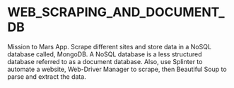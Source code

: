 # WEB_SCRAPING_AND_DOCUMENT_DB
Mission to Mars App. Scrape different sites and store data in a NoSQL database called, MongoDB. A NoSQL database is a less structured database referred to as a document database. Also, use Splinter to automate a website, Web-Driver Manager to scrape, then Beautiful Soup to parse and extract the data.

